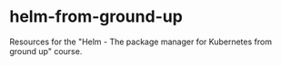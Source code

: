 # helm-from-ground-up
Resources for the "Helm - The package manager for Kubernetes from ground up" course.
